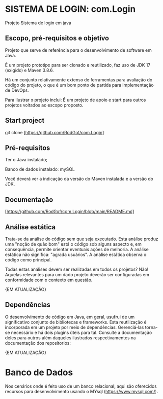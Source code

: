 # SISTEMA DE LOGIN: com.Login
 Projeto Sistema de login em java

 ## Escopo, pré-requisitos e objetivo
Projeto que serve de referência para o desenvolvimento de software em Java.

É um projeto prototipo para ser clonado e reutilizado, faz uso de JDK 17 (exigido) e Maven 3.8.6.

Há um conjunto relativamente extenso de ferramentas para avaliação do código do projeto, o que é um bom ponto de partida para implementação de DevOps.

Para ilustrar o projeto inclui: É um projeto de apoio e start para outros projetos voltados ao escopo proposto.

## Start project
git clone [https://github.com/RodGof/com.Login]

## Pré-requisitos
Ter o Java instalado;

Banco de dados instalado: mySQL

Você deverá ver a indicação da versão do Maven instalada e a versão do JDK.

## Documentação
[https://github.com/RodGof/com.Login/blob/main/README.md]

## Análise estática
Trata-se da análise do código sem que seja executado. Esta análise produz uma "noção de quão bom" está o código sob alguns aspecto e, em consequência, permite orientar eventuais ações de melhoria. A análise estática não significa: "agrada usuários". A análise estática observa o código como principal.

Todas estas análises devem ser realizadas em todos os projetos? Não! Aquelas relevantes para um dado projeto deverão ser configuradas em conformidade com o contexto em questão.

{EM ATUALIZAÇÃO}

## Dependências
O desenvolvimento de código em Java, em geral, usufrui de um significativo conjunto de bibliotecas e frameworks. Esta reutilização é incorporada em um projeto por meio de dependências. Gerenciá-las torna-se necessário e há dois plugins úteis para tal. Consulte a documentação deles para outros além daqueles ilustrados respectivamentes na documentação dos repositorios:

{EM ATUALIZAÇÃO}

# Banco de Dados
Nos cenários onde é feito uso de um banco relacional, aqui são oferecidos recursos para desenvolvimento usando o MYsql (https://www.mysql.com/).


